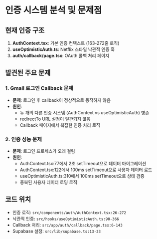 # 인증 시스템 분석 및 문제점

## 현재 인증 구조
1. **AuthContext.tsx**: 기본 인증 컨텍스트 (163-272줄 로직)
2. **useOptimisticAuth.ts**: Netflix 스타일 낙관적 인증 훅
3. **auth/callback/page.tsx**: OAuth 콜백 처리 페이지

## 발견된 주요 문제

### 1. Gmail 로그인 Callback 문제
- **문제**: 로그인 후 callback이 정상적으로 동작하지 않음
- **원인**: 
  - 두 개의 다른 인증 시스템 (AuthContext vs useOptimisticAuth) 병존
  - redirectTo URL 설정이 일관되지 않음
  - Callback 페이지에서 복잡한 인증 처리 로직

### 2. 인증 성능 문제
- **문제**: 로그인 프로세스가 오래 걸림
- **원인**:
  - AuthContext.tsx:77에서 2초 setTimeout으로 데이터 마이그레이션
  - AuthContext.tsx:122에서 100ms setTimeout으로 사용자 데이터 로드
  - useOptimisticAuth.ts:310에서 100ms setTimeout으로 상태 검증
  - 중복된 사용자 데이터 로딩 로직

## 코드 위치
- 인증 로직: `src/components/auth/AuthContext.tsx:26-272`
- 낙관적 인증: `src/hooks/useOptimisticAuth.ts:90-366`  
- Callback 처리: `src/app/auth/callback/page.tsx:6-143`
- Supabase 설정: `src/lib/supabase.ts:13-33`